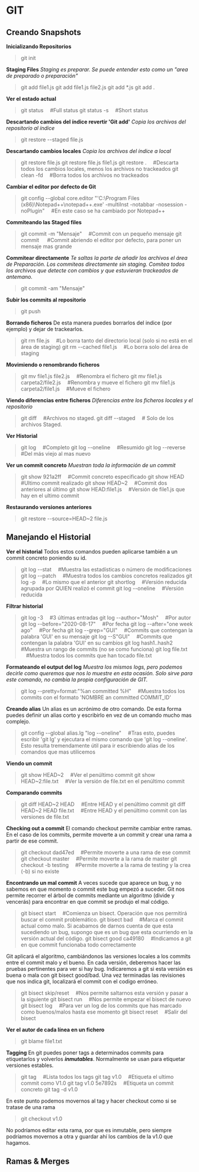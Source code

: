 # GIT

## Creando Snapshots
**Inicializando Repositorios**
>git init

**Staging Files**
*Staging es preparar. Se puede entender esto como un "area de preparado o preparación"*
>git add file1.js
>git add file1.js file2.js
>git add *.js
>git add .

**Ver el estado actual**
>git status &emsp;#Full status
>git status -s &emsp;#Short status

**Descartando cambios del índice revertir 'Git add'**
*Copia los archivos del repositorio al índice*
>git restore --staged file.js

**Descartando cambios locales**
*Copia los archivos del índice a local*
>git restore file.js
>git restore file.js file1.js
>git restore . &emsp;#Descarta todos los cambios locales, menos los archivos no trackeados
>git clean -fd &emsp;#Borra todos los archivos no trackeados

**Cambiar el editor por defecto de Git**
 >git config --global core.editor "'C:\Program Files (x86)\Notepad++\notepad++.exe' -multiInst -notabbar -nosession -noPlugin" &emsp;#En este caso se ha cambiado por Notepad++

**Commiteando las Staged files**
> git commit -m "Mensaje" &emsp;#Commit con un pequeño mensaje
> git commit &emsp; #Commit abriendo el editor por defecto, para poner un mensaje mas grande

**Commitear directamente**
*Te saltas la parte de añadir los archivos el área de Preparación. Los commiteas directamente sin staging. Comitea todos los archivos que detecte con cambios y que estuvieran trackeados de antemano.*
>git commit -am "Mensaje"

**Subir los commits al repositorio**
>git push

**Borrando ficheros**
De esta manera puedes borrarlos del indice (por ejemplo) y dejar de trackearlos.
>git rm file.js &emsp;#Lo borra tanto del directorio local (solo si no está en el área de staging)
>git rm --cached file1.js &emsp;#Lo borra solo del área de staging

**Movimiendo o renombrando ficheros**
>git mv file1.js file2.js &emsp;#Renombra el fichero
>git mv file1.js carpeta2/file2.js &emsp;#Renombra y mueve el fichero
>git mv file1.js carpeta2/file1.js &emsp;#Mueve el fichero

**Viendo diferencias entre ficheros**
*Diferencias entre los ficheros locales y el repositorio*
>git diff &emsp;#Archivos no staged.
>git diff --staged &emsp;# Solo de los archivos Staged.

**Ver Historial**
>git log &emsp;#Completo
>git log --oneline &emsp;#Resumido
>git log --reverse &emsp;#Del más viejo al mas nuevo

**Ver un commit concreto**
*Muestran toda la información de un commit*
>git show 921a2ff &emsp;#Commit concreto especificado
>git show HEAD &emsp;#Ultimo commit realizado
>git show HEAD~2 &emsp;#Commit dos anteriores al último
>git show HEAD:file1.js &emsp;#Versión de file1.js que hay en el ultimo commit

**Restaurando versiones anteriores**
> git restore --source=HEAD~2 file.js


## Manejando el Historial
**Ver el historial**
Todos estos comandos pueden aplicarse también a un commit concreto poniendo su id.
> git log --stat &emsp;#Muestra las estadísticas o número de modificaciones
> git log --patch &emsp;#Muestra todos los cambios concretos realizados
>git log -p &emsp;#Lo mismo que el anterior
>git shortlog &emsp;#Versión reducida agrupada por QUIEN realizó el commit
>git log --oneline &emsp;#Versión reducida

**Filtrar historial**
>git log -3  &emsp;#3 últimas entradas
>git log --author="Mosh"  &emsp;#Por autor
>git log --before="2020-08-17"  &emsp;#Por fecha
>git log --after="one week ago"  &emsp;#Por fecha
>git log --grep="GUI"  &emsp;#Commits que contengan la palabra 'GUI' en su mensaje
>git log --S"GUI" &emsp;#Commits que contengan la palabra 'GUI' en su cambios
>git log hash1..hash2 &emsp;#Muestra un rango de commits (no se como funciona)
>git log file.txt &emsp;#Muestra todos los commits que han tocado file.txt


**Formateando el output del log**
*Muestra los mismos logs, pero podemos decirle como queremos que nos lo muestre en esta ocasión. Solo sirve para este comando, no cambia la propia configuración de GIT.*
> git log --pretty=format:"%an committed %H" &emsp;#Muestra todos los commits con el formato 'NOMBRE an committed COMMIT_ID'

**Creando alias**
Un alias es un acrónimo de otro comando. De esta forma puedes definir un alias corto y escribirlo en vez de un comando mucho mas complejo.
>git config --global alias.lg "log --oneline" &emsp;#Tras esto, puedes escribir 'git lg' y ejecutara el mismo comando que 'git log --oneline'. Esto resulta tremendamente útil para ir escribiendo alias de los comandos que mas utilicemos

**Viendo un commit**
>git show HEAD~2 &emsp;#Ver el penúltimo commit
>git show HEAD~2:file.txt &emsp;#Ver la versión de file.txt en el penúltimo commit

**Comparando commits**
>git diff HEAD~2 HEAD &emsp;#Entre HEAD y el penúltimo commit
>git diff HEAD~2 HEAD file.txt &emsp;#Entre HEAD y el penúltimo commit con las versiones de file.txt

**Checking out a commit**
El comando checkout permite cambiar entre ramas. En el caso de los commits, permite moverte a un commit y crear una rama a partir de ese commit.
>git checkout dad47ed &emsp;#Permite moverte a una rama de ese commit
>git checkout master &emsp;#Permite moverte a la rama de master
>git checkout -b testing &emsp;#Permite moverte a la rama de testing y la crea (-b) si no existe

**Encontrando un mal commit**
A veces sucede que aparece un bug, y no sabemos en que momento o commit este bug empezó a suceder. Git nos permite recorrer el árbol de commits mediante un algoritmo (divide y vencerás) para encontrar en que commit se produjo el mal código.
>git bisect start &emsp;#Comienza un bisect. Operación que nos permitirá buscar el commit problemático.
>git bisect bad &emsp;#Marca el commit actual como malo. Si acabamos de darnos cuenta de que esta sucediendo un bug, supongo que es un bug que esta ocurriendo en la versión actual del código.
>git bisect good ca49180 &emsp;#Indicamos a git en que commit funcionaba todo correctamente

Git aplicará el algoritmo, cambiándonos las versiones locales a los commits entre el commit malo y el bueno. En cada versión, deberemos hacer las pruebas pertinentes para ver si hay bug. Indicaremos a git si esta versión es buena o mala con git bisect good/bad. Una vez terminadas las revisiones que nos indica git, localizará el commit con el codigo erróneo.
>git bisect skip/reset &emsp;#Nos permite saltarnos esta versión y pasar a la siguiente
>git bisect run &emsp;#Nos permite empezar el bisect de nuevo
>git bisect log &emsp;#Para ver un log de los commits que has marcado como buenos/malos hasta ese momento
>git bisect reset &emsp;#Salir del bisect

**Ver el autor de cada línea en un fichero**
>git blame file1.txt

**Tagging**
En git puedes poner tags a determinados commits para etiquetarlos y volverlos ***inmutables***. Normalmente se usan para etiquetar versiones estables.
>git tag &emsp;#Lista todos los tags
>git tag v1.0 &emsp;#Etiqueta el ultimo commit como V1.0
>git tag v1.0 5e7892s &emsp;#Etiqueta un commit concreto
>git tag -d v1.0

En este punto podemos movernos al tag y hacer checkout como si se tratase de una rama
>git checkout v1.0

No podríamos editar esta rama, por que es inmutable, pero siempre podríamos movernos a otra y guardar ahí los cambios de la v1.0 que hagamos.

## Ramas & Merges